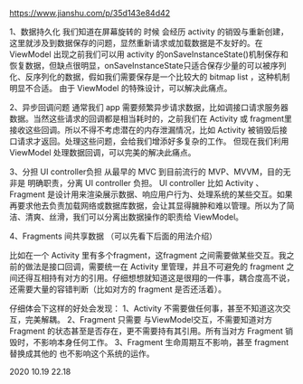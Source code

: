 https://www.jianshu.com/p/35d143e84d42

1、数据持久化
我们知道在屏幕旋转的 时候 会经历 activity 的销毁与重新创建，这里就涉及到数据保存的问题，显然重新请求或加载数据是不友好的。在 ViewModel 出现之前我们可以用 activity 的onSaveInstanceState()机制保存和恢复数据，但缺点很明显，onSaveInstanceState只适合保存少量的可以被序列化、反序列化的数据，假如我们需要保存是一个比较大的 bitmap list ，这种机制明显不合适。
由于 ViewModel 的特殊设计，可以解决此痛点。

2、异步回调问题
通常我们 app 需要频繁异步请求数据，比如调接口请求服务器数据。当然这些请求的回调都是相当耗时的，之前我们在 Activity 或 fragment里接收这些回调。所以不得不考虑潜在的内存泄漏情况，比如 Activity 被销毁后接口请求才返回。处理这些问题，会给我们增添好多复杂的工作。
但现在我们利用 ViewModel 处理数据回调，可以完美的解决此痛点。

3、分担 UI controller负担
从最早的 MVC 到目前流行的 MVP、MVVM，目的无非是 明确职责，分离 UI controller 负担。
UI controller 比如 Activity 、Fragment 是设计用来渲染展示数据、响应用户行为、处理系统的某些交互。如果再要求他去负责加载网络或数据库数据，会让其显得臃肿和难以管理。所以为了简洁、清爽、丝滑，我们可以分离出数据操作的职责给 ViewModel。

4、Fragments 间共享数据
（可以先看下后面的用法介绍）

比如在一个 Activity 里有多个fragment，这fragment 之间需要做某些交互。我之前的做法是接口回调，需要统一在 Activity 里管理，并且不可避免的 fragment 之间还得互相持有对方的引用。仔细想想就知道这是很翔的一件事，耦合度高不说，还需要大量的容错判断（比如对方的 fragment 是否还活着）。


仔细体会下这样的好处会发现：
1、Activity 不需要做任何事，甚至不知道这次交互，完美解耦。
2、Fragment 只需要 与ViewModel交互，不需要知道对方 Fragment 的状态甚至是否存在，更不需要持有其引用。所有当对方 Fragment 销毁时，不影响本身任何工作。
3、Fragment 生命周期互不影响，甚至 fragment 替换成其他的 也不影响这个系统的运作。

2020 10.19 22.18
